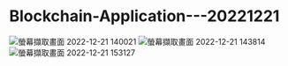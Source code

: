 # Blockchain-Application---20221221
![螢幕擷取畫面 2022-12-21 140021](https://user-images.githubusercontent.com/62171839/208847031-4f928904-1f59-4918-b8a3-65dc45005efe.png)
![螢幕擷取畫面 2022-12-21 143814](https://user-images.githubusercontent.com/62171839/208847049-6113d15d-94a1-4130-9ef9-9b69a34ec6c4.png)
![螢幕擷取畫面 2022-12-21 153127](https://user-images.githubusercontent.com/62171839/208847058-8a12cfea-d914-4b4f-96d0-68b779092d68.png)

